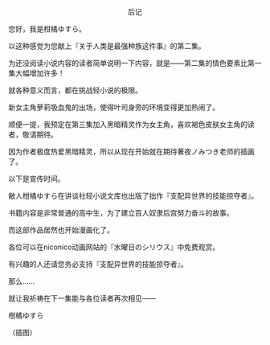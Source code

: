 <p align="center">后记</p>

您好，我是柑橘ゆすら。

以这种感觉为您献上『关于人类是最强种族这件事』的第二集。

为还没阅读小说内容的读者简单说明一下内容，就是——第二集的情色要素比第一集大幅增加许多！

就各种意义而言，都在挑战轻小说的极限。

新女主角萝莉吸血鬼的出场，使得叶司身旁的环境变得更加热闹了。

顺便一提，我预定在第三集加入黑暗精灵作为女主角，喜欢褐色皮肤女主角的读者，敬请期待。

因为作者极度热爱黑暗精灵，所以从现在开始就在期待著夜ノみつき老师的插画了。

以下是宣传时间。

敝人柑橘ゆすら在讲谈社轻小说文库也出版了拙作『支配异世界的技能掠夺者』。

书籍内容是非常普通的高中生，为了建立百人奴隶后宫努力奋斗的故事。

而这部作品居然也开始漫画化了。

各位可以在niconico动画网站的『水曜日のシリウス』中免费观赏。

有兴趣的人还请您务必支持『支配异世界的技能掠夺者』。

那么……

就让我祈祷在下一集能与各位读者再次相见——

柑橘ゆすら

（插图）

